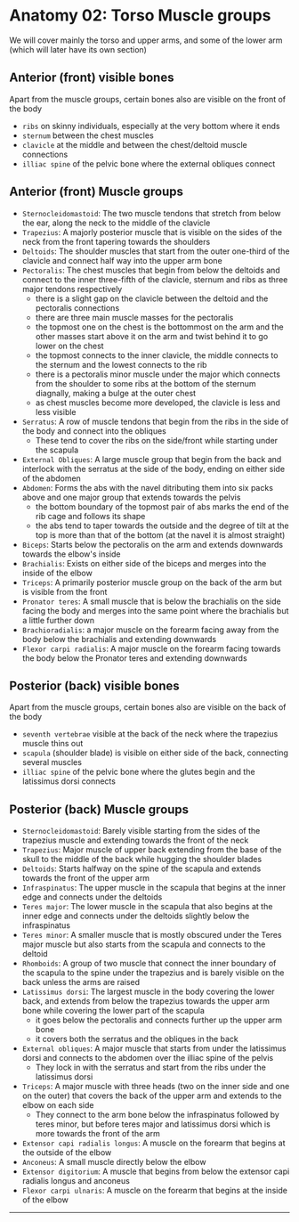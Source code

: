 # Anatomy 02: Torso Muscle groups

We will cover mainly the torso and upper arms, and some of the lower arm (which will later have its own section)

## Anterior (front) visible bones

Apart from the muscle groups, certain bones also are visible on the front of the body
- `ribs` on skinny individuals, especially at the very bottom where it ends
- `sternum` between the chest muscles
- `clavicle` at the middle and between the chest/deltoid muscle connections
- `illiac spine` of the pelvic bone where the external obliques connect

## Anterior (front) Muscle groups

- `Sternocleidomastoid`: The two muscle tendons that stretch from below the ear, along the neck to the middle of the clavicle
- `Trapezius`: A majorly posterior muscle that is visible on the sides of the neck from the front tapering towards the shoulders
- `Deltoids`: The shoulder muscles that start from the outer one-third of the clavicle and connect half way into the upper arm bone
- `Pectoralis`: The chest muscles that begin from below the deltoids and connect to the inner three-fifth of the clavicle, sternum and ribs as three major tendons respectively
  - there is a slight gap on the clavicle between the deltoid and the pectoralis connections
  - there are three main muscle masses for the pectoralis
  - the topmost one on the chest is the bottommost on the arm and the other masses start above it on the arm and twist behind it to go lower on the chest
  - the topmost connects to the inner clavicle, the middle connects to the sternum and the lowest connects to the rib
  - there is a pectoralis minor muscle under the major which connects from the shoulder to some ribs at the bottom of the sternum diagnally, making a bulge at the outer chest
  - as chest muscles become more developed, the clavicle is less and less visible
- `Serratus`: A row of muscle tendons that begin from the ribs in the side of the body and connect into the obliques
  - These tend to cover the ribs on the side/front while starting under the scapula
- `External Obliques`: A large muscle group that begin from the back and interlock with the serratus at the side of the body, ending on either side of the abdomen
- `Abdomen`: Forms the abs with the navel ditributing them into six packs above and one major group that extends towards the pelvis
  - the bottom boundary of the topmost pair of abs marks the end of the rib cage and follows its shape
  - the abs tend to taper towards the outside and the degree of tilt at the top is more than that of the bottom (at the navel it is almost straight)
- `Biceps`: Starts below the pectoralis on the arm and extends downwards towards the elbow's inside
- `Brachialis`: Exists on either side of the biceps and merges into the inside of the elbow
- `Triceps`: A primarily posterior muscle group on the back of the arm but is visible from the front
- `Pronator teres`: A small muscle that is below the brachialis on the side facing the body and merges into the same point where the brachialis but a little further down
- `Brachioradialis`: a major muscle on the forearm facing away from the body below the brachialis and extending downwards
- `Flexor carpi radialis`: A major muscle on the forearm facing towards the body below the Pronator teres and extending downwards

## Posterior (back) visible bones

Apart from the muscle groups, certain bones also are visible on the back of the body
- `seventh vertebrae` visible at the back of the neck where the trapezius muscle thins out
- `scapula` (shoulder blade) is visible on either side of the back, connecting several muscles
- `illiac spine` of the pelvic bone where the glutes begin and the latissimus dorsi connects

## Posterior (back) Muscle groups

- `Sternocleidomastoid`: Barely visible starting from the sides of the trapezius muscle and extending towards the front of the neck
- `Trapezius`: Major muscle of upper back extending from the base of the skull to the middle of the back while hugging the shoulder blades
- `Deltoids`: Starts halfway on the spine of the scapula and extends towards the front of the upper arm
- `Infraspinatus`: The upper muscle in the scapula that begins at the inner edge and connects under the deltoids
- `Teres major`: The lower muscle in the scapula that also begins at the inner edge and connects under the deltoids slightly below the infraspinatus
- `Teres minor`: A smaller muscle that is mostly obscured under the Teres major muscle but also starts from the scapula and connects to the deltoid
- `Rhomboids`: A group of two muscle that connect the inner boundary of the scapula to the spine under the trapezius and is barely visible on the back unless the arms are raised
- `Latissimus dorsi`: The largest muscle in the body covering the lower back, and extends from below the trapezius towards the upper arm bone while covering the lower part of the scapula
  - it goes below the pectoralis and connects further up the upper arm bone
  - it covers both the serratus and the obliques in the back
- `External obliques`: A major muscle that starts from under the latissimus dorsi and connects to the abdomen over the illiac spine of the pelvis
  - They lock in with the serratus and start from the ribs under the latissimus dorsi
- `Triceps`: A major muscle with three heads (two on the inner side and one on the outer) that covers the back of the upper arm and extends to the elbow on each side
  - They connect to the arm bone below the infraspinatus followed by teres minor, but before teres major and latissimus dorsi which is more towards the front of the arm
- `Extensor capi radialis longus`: A muscle on the forearm that begins at the outside of the elbow
- `Anconeus`: A small muscle directly below the elbow
- `Extensor digitorium`: A muscle that begins from below the extensor capi radialis longus and anconeus
- `Flexor carpi ulnaris`: A muscle on the forearm that begins at the inside of the elbow

---
